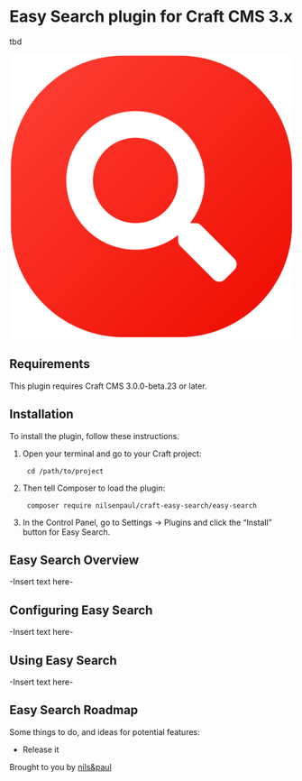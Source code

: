 # Easy Search plugin for Craft CMS 3.x

tbd

![Logo](src/icon.svg)

## Requirements

This plugin requires Craft CMS 3.0.0-beta.23 or later.

## Installation

To install the plugin, follow these instructions.

1. Open your terminal and go to your Craft project:

        cd /path/to/project

2. Then tell Composer to load the plugin:

        composer require nilsenpaul/craft-easy-search/easy-search

3. In the Control Panel, go to Settings → Plugins and click the “Install” button for Easy Search.

## Easy Search Overview

-Insert text here-

## Configuring Easy Search

-Insert text here-

## Using Easy Search

-Insert text here-

## Easy Search Roadmap

Some things to do, and ideas for potential features:

* Release it

Brought to you by [nils&paul](https://nilsenpaul.nl)
